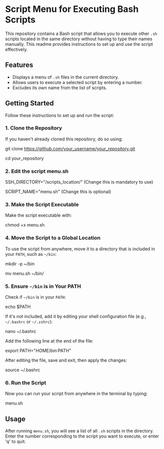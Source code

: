 # Script Menu for Executing Bash Scripts

This repository contains a Bash script that allows you to execute other `.sh` scripts located in the same directory without having to type their names manually. This readme provides instructions to set up and use the script effectively.

## Features

- Displays a menu of `.sh` files in the current directory.
- Allows users to execute a selected script by entering a number.
- Excludes its own name from the list of scripts.

## Getting Started

Follow these instructions to set up and run the script:

### 1. Clone the Repository

If you haven't already cloned this repository, do so using:

git clone https://github.com/your_username/your_repository.git

cd your_repository

### 2. Edit the script menu.sh

SSH_DIRECTORY="/scripts_location/" (Change this is mandatory to use)

SCRIPT_NAME="menu.sh" (Change this is optional)

### 3. Make the Script Executable

Make the script executable with:

chmod +x menu.sh

### 4. Move the Script to a Global Location

To use the script from anywhere, move it to a directory that is included in your `PATH`, such as `~/bin`:

mkdir -p ~/bin

mv menu.sh ~/bin/

### 5. Ensure `~/bin` is in Your PATH

Check if `~/bin` is in your `PATH`:

echo $PATH

If it's not included, add it by editing your shell configuration file (e.g., `~/.bashrc` or `~/.zshrc`):

nano ~/.bashrc

Add the following line at the end of the file:

export PATH="$HOME/bin:$PATH"

After editing the file, save and exit, then apply the changes:

source ~/.bashrc

### 6. Run the Script

Now you can run your script from anywhere in the terminal by typing:

menu.sh

## Usage

After running `menu.sh`, you will see a list of all `.sh` scripts in the directory. Enter the number corresponding to the script you want to execute, or enter 'q' to quit.

